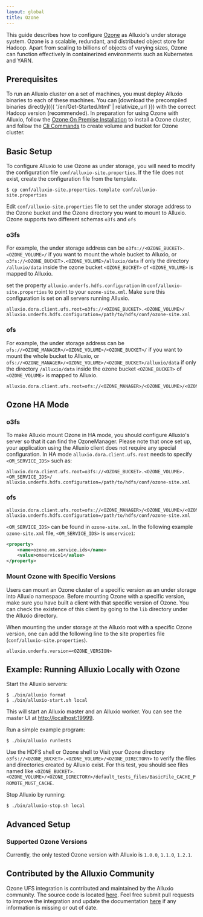 ```yaml
---
layout: global
title: Ozone
---
```



This guide describes how to configure [Ozone](https://ozone.apache.org/) as Alluxio's under storage system. 
Ozone is a scalable, redundant, and distributed object store for Hadoop. Apart from scaling to billions of objects of varying sizes, 
Ozone can function effectively in containerized environments such as Kubernetes and YARN.

## Prerequisites

To run an Alluxio cluster on a set of machines, you must deploy Alluxio binaries to each of these
machines. You can [download the precompiled binaries directly]({{ '/en/Get-Started.html' | relativize_url }})
with the correct Hadoop version (recommended).
In preparation for using Ozone with Alluxio, follow the [Ozone On Premise Installation](https://ozone.apache.org/docs/1.2.1/start/onprem.html)
to install a Ozone cluster, and follow the [Cli Commands](https://ozone.apache.org/docs/1.2.1/interface/cli.html) to create volume and bucket for Ozone cluster.

## Basic Setup

To configure Alluxio to use Ozone as under storage, you will need to modify the configuration file 
`conf/alluxio-site.properties`. If the file does not exist, create the configuration file from the template.

```console
$ cp conf/alluxio-site.properties.template conf/alluxio-site.properties
```

Edit `conf/alluxio-site.properties` file to set the under storage address to the Ozone bucket and the Ozone directory you want to mount to Alluxio.
Ozone supports two different schemas `o3fs` and `ofs`
### o3fs
For example, the under storage address can be `o3fs://<OZONE_BUCKET>.<OZONE_VOLUME>/` if you want to mount the whole bucket to Alluxio, 
or `o3fs://<OZONE_BUCKET>.<OZONE_VOLUME>/alluxio/data` if only the directory `/alluxio/data` inside the ozone bucket `<OZONE_BUCKET>` of `<OZONE_VOLUME>` is mapped to Alluxio.

set the property `alluxio.underfs.hdfs.configuration` in `conf/alluxio-site.properties` to point to your `ozone-site.xml`. Make sure this configuration is set on all servers running Alluxio.

```properties
alluxio.dora.client.ufs.root=o3fs://<OZONE_BUCKET>.<OZONE_VOLUME>/
alluxio.underfs.hdfs.configuration=/path/to/hdfs/conf/ozone-site.xml
``` 

### ofs
For example, the under storage address can be `ofs://<OZONE_MANAGER>/<OZONE_VOLUME>/<OZONE_BUCKET>/` if you want to mount the whole bucket to Alluxio,
or `ofs://<OZONE_MANAGER>/<OZONE_VOLUME>/<OZONE_BUCKET>/alluxio/data` if only the directory `/alluxio/data` inside the ozone bucket `<OZONE_BUCKET>` of `<OZONE_VOLUME>` is mapped to Alluxio.

```properties
alluxio.dora.client.ufs.root=ofs://<OZONE_MANAGER>/<OZONE_VOLUME>/<OZONE_BUCKET>/
``` 

## Ozone HA Mode
### o3fs
To make Alluxio mount Ozone in HA mode, you should configure Alluxio's server so that it can find the OzoneManager. Please note that once set up, your application using the Alluxio client does not require any special configuration.
In HA mode `alluxio.dora.client.ufs.root` needs to specify `<OM_SERVICE_IDS>`
such as:

```properties
alluxio.dora.client.ufs.root=o3fs://<OZONE_BUCKET>.<OZONE_VOLUME>.<OM_SERVICE_IDS>/
alluxio.underfs.hdfs.configuration=/path/to/hdfs/conf/ozone-site.xml
``` 

### ofs
```properties
alluxio.dora.client.ufs.root=ofs://<OZONE_MANAGER>/<OZONE_VOLUME>/<OZONE_BUCKET>/
alluxio.underfs.hdfs.configuration=/path/to/hdfs/conf/ozone-site.xml
```

`<OM_SERVICE_IDS>` can be found in `ozone-site.xml`.
In the following example `ozone-site.xml` file, `<OM_SERVICE_IDS>` is `omservice1`:
```xml
<property>
    <name>ozone.om.service.ids</name>
    <value>omservice1</value>
</property>
```

### Mount Ozone with Specific Versions

Users can mount an Ozone cluster of a specific version as an under storage into Alluxio namespace.
Before mounting Ozone with a specific version, make sure you have built a client with that specific version of Ozone.
You can check the existence of this client by going to the `lib` directory under the Alluxio directory.

When mounting the under storage at the Alluxio root with a specific Ozone version, one can add the following line to the site properties file (`conf/alluxio-site.properties`).

```properties
alluxio.underfs.version=<OZONE_VERSION>
```

## Example: Running Alluxio Locally with Ozone

Start the Alluxio servers:

```console
$ ./bin/alluxio format
$ ./bin/alluxio-start.sh local
```

This will start an Alluxio master and an Alluxio worker. You can see the master UI at
[http://localhost:19999](http://localhost:19999).

Run a simple example program:

```console
$ ./bin/alluxio runTests
```

Use the HDFS shell or Ozone shell to Visit your Ozone directory `o3fs://<OZONE_BUCKET>.<OZONE_VOLUME>/<OZONE_DIRECTORY>`
to verify the files and directories created by Alluxio exist. For this test, you should see files named like
`<OZONE_BUCKET>.<OZONE_VOLUME>/<OZONE_DIRECTORY>/default_tests_files/BasicFile_CACHE_PROMOTE_MUST_CACHE`.

Stop Alluxio by running:

```console
$ ./bin/alluxio-stop.sh local
```

## Advanced Setup

### Supported Ozone Versions

Currently, the only tested Ozone version with Alluxio is `1.0.0`, `1.1.0`, `1.2.1`.

## Contributed by the Alluxio Community

Ozone UFS integration is contributed and maintained by the Alluxio community.
The source code is located [here](https://github.com/Alluxio/alluxio/tree/master/underfs/ozone).
Feel free submit pull requests to improve the integration and update 
the documentation [here](https://github.com/Alluxio/alluxio/edit/master/docs/en/ufs/Ozone.md) 
if any information is missing or out of date.
